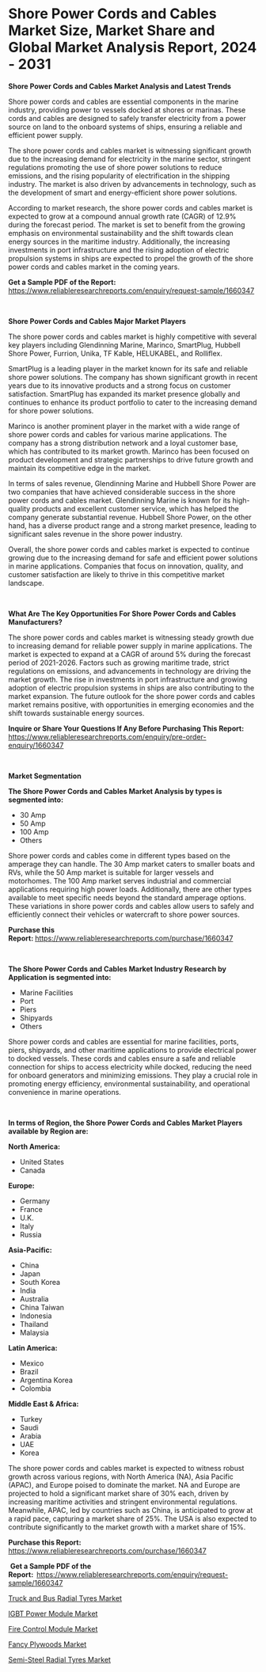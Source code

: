 <p><h1>Shore Power Cords and Cables Market Size, Market Share and Global Market Analysis Report, 2024 - 2031</h1></p><p><strong>Shore Power Cords and Cables Market Analysis and Latest Trends</strong></p>
<p><p>Shore power cords and cables are essential components in the marine industry, providing power to vessels docked at shores or marinas. These cords and cables are designed to safely transfer electricity from a power source on land to the onboard systems of ships, ensuring a reliable and efficient power supply.</p><p>The shore power cords and cables market is witnessing significant growth due to the increasing demand for electricity in the marine sector, stringent regulations promoting the use of shore power solutions to reduce emissions, and the rising popularity of electrification in the shipping industry. The market is also driven by advancements in technology, such as the development of smart and energy-efficient shore power solutions.</p><p>According to market research, the shore power cords and cables market is expected to grow at a compound annual growth rate (CAGR) of 12.9% during the forecast period. The market is set to benefit from the growing emphasis on environmental sustainability and the shift towards clean energy sources in the maritime industry. Additionally, the increasing investments in port infrastructure and the rising adoption of electric propulsion systems in ships are expected to propel the growth of the shore power cords and cables market in the coming years.</p></p>
<p><strong>Get a Sample PDF of the Report:&nbsp;</strong> <a href="https://www.reliableresearchreports.com/enquiry/request-sample/1660347">https://www.reliableresearchreports.com/enquiry/request-sample/1660347</a></p>
<p>&nbsp;</p>
<p><strong>Shore Power Cords and Cables Major Market Players</strong></p>
<p><p>The shore power cords and cables market is highly competitive with several key players including Glendinning Marine, Marinco, SmartPlug, Hubbell Shore Power, Furrion, Unika, TF Kable, HELUKABEL, and Rolliflex. </p><p>SmartPlug is a leading player in the market known for its safe and reliable shore power solutions. The company has shown significant growth in recent years due to its innovative products and a strong focus on customer satisfaction. SmartPlug has expanded its market presence globally and continues to enhance its product portfolio to cater to the increasing demand for shore power solutions.</p><p>Marinco is another prominent player in the market with a wide range of shore power cords and cables for various marine applications. The company has a strong distribution network and a loyal customer base, which has contributed to its market growth. Marinco has been focused on product development and strategic partnerships to drive future growth and maintain its competitive edge in the market.</p><p>In terms of sales revenue, Glendinning Marine and Hubbell Shore Power are two companies that have achieved considerable success in the shore power cords and cables market. Glendinning Marine is known for its high-quality products and excellent customer service, which has helped the company generate substantial revenue. Hubbell Shore Power, on the other hand, has a diverse product range and a strong market presence, leading to significant sales revenue in the shore power industry.</p><p>Overall, the shore power cords and cables market is expected to continue growing due to the increasing demand for safe and efficient power solutions in marine applications. Companies that focus on innovation, quality, and customer satisfaction are likely to thrive in this competitive market landscape.</p></p>
<p>&nbsp;</p>
<p><strong>What Are The Key Opportunities For Shore Power Cords and Cables Manufacturers?</strong></p>
<p><p>The shore power cords and cables market is witnessing steady growth due to increasing demand for reliable power supply in marine applications. The market is expected to expand at a CAGR of around 5% during the forecast period of 2021-2026. Factors such as growing maritime trade, strict regulations on emissions, and advancements in technology are driving the market growth. The rise in investments in port infrastructure and growing adoption of electric propulsion systems in ships are also contributing to the market expansion. The future outlook for the shore power cords and cables market remains positive, with opportunities in emerging economies and the shift towards sustainable energy sources.</p></p>
<p><strong>Inquire or Share Your Questions If Any Before Purchasing This Report:</strong> <a href="https://www.reliableresearchreports.com/enquiry/pre-order-enquiry/1660347">https://www.reliableresearchreports.com/enquiry/pre-order-enquiry/1660347</a></p>
<p>&nbsp;</p>
<p><strong>Market Segmentation</strong></p>
<p><strong>The Shore Power Cords and Cables Market Analysis by types is segmented into:</strong></p>
<p><ul><li>30 Amp</li><li>50 Amp</li><li>100 Amp</li><li>Others</li></ul></p>
<p><p>Shore power cords and cables come in different types based on the amperage they can handle. The 30 Amp market caters to smaller boats and RVs, while the 50 Amp market is suitable for larger vessels and motorhomes. The 100 Amp market serves industrial and commercial applications requiring high power loads. Additionally, there are other types available to meet specific needs beyond the standard amperage options. These variations in shore power cords and cables allow users to safely and efficiently connect their vehicles or watercraft to shore power sources.</p></p>
<p><strong>Purchase this Report:&nbsp;</strong><a href="https://www.reliableresearchreports.com/purchase/1660347">https://www.reliableresearchreports.com/purchase/1660347</a></p>
<p>&nbsp;</p>
<p><strong>The Shore Power Cords and Cables Market Industry Research by Application is segmented into:</strong></p>
<p><ul><li>Marine Facilities</li><li>Port</li><li>Piers</li><li>Shipyards</li><li>Others</li></ul></p>
<p><p>Shore power cords and cables are essential for marine facilities, ports, piers, shipyards, and other maritime applications to provide electrical power to docked vessels. These cords and cables ensure a safe and reliable connection for ships to access electricity while docked, reducing the need for onboard generators and minimizing emissions. They play a crucial role in promoting energy efficiency, environmental sustainability, and operational convenience in marine operations.</p></p>
<p>&nbsp;</p>
<p><strong>In terms of Region, the Shore Power Cords and Cables Market Players available by Region are:</strong></p>
<p>
    <p> <strong> North America: </strong>
        <ul>
            <li>United States</li>
            <li>Canada</li>
        </ul>
        </p> 
    <p> <strong> Europe: </strong>
        <ul>
            <li>Germany</li>
            <li>France</li>
            <li>U.K.</li>
            <li>Italy</li>
            <li>Russia</li>
        </ul>
        </p> 
    <p> <strong> Asia-Pacific: </strong>
        <ul>
            <li>China</li>
            <li>Japan</li>
            <li>South Korea</li>
            <li>India</li>
            <li>Australia</li>
            <li>China Taiwan</li>
            <li>Indonesia</li>
            <li>Thailand</li>
            <li>Malaysia</li>
        </ul>
        </p> 
    <p> <strong> Latin America: </strong>
        <ul>
            <li>Mexico</li>
            <li>Brazil</li>
            <li>Argentina Korea</li>
            <li>Colombia</li>
        </ul>
        </p> 
    <p> <strong> Middle East & Africa: </strong>
        <ul>
            <li>Turkey</li>
            <li>Saudi</li>
            <li>Arabia</li>
            <li>UAE</li>
            <li>Korea</li>
        </ul>
    </p>
    </p>
<p><p>The shore power cords and cables market is expected to witness robust growth across various regions, with North America (NA), Asia Pacific (APAC), and Europe poised to dominate the market. NA and Europe are projected to hold a significant market share of 30% each, driven by increasing maritime activities and stringent environmental regulations. Meanwhile, APAC, led by countries such as China, is anticipated to grow at a rapid pace, capturing a market share of 25%. The USA is also expected to contribute significantly to the market growth with a market share of 15%.</p></p>
<p><strong>Purchase this Report: </strong><a href="https://www.reliableresearchreports.com/purchase/1660347">https://www.reliableresearchreports.com/purchase/1660347</a></p>
<p>&nbsp;<strong>Get a Sample PDF of the Report:&nbsp;&nbsp;</strong><a href="https://www.reliableresearchreports.com/enquiry/request-sample/1660347">https://www.reliableresearchreports.com/enquiry/request-sample/1660347</a></p>
<p><strong></strong></p>
<p><p><a href="https://thundering-castanet-c65.notion.site/Truck-and-Bus-Radial-Tyres-Market-Centers-on-Aspects-such-as-Market-Growth-Market-Share-Market-Opp-14f39d30a92a4789b9a9ae22c1e66f7f">Truck and Bus Radial Tyres Market</a></p><p><a href="https://view.publitas.com/reportprime-1/igbt-power-module-market-size-growth-outlook-from-2024-to-2031-projecting-at-markets-trends-analysis-by-application-regional-outlook-and-revenue/">IGBT Power Module Market</a></p><p><a href="https://view.publitas.com/reportprime-1/fire-control-module-market-size-reflecting-a-forecast-till-2031-market-by-type-by-application-and-by-geography/">Fire Control Module Market</a></p><p><a href="https://bubble-tree-ea4.notion.site/Fancy-Plywoods-Market-with-the-goal-of-estimating-the-market-size-and-future-growth-potential-of-var-dee21ff0bb9140d4a0093421fff92dfb">Fancy Plywoods Market</a></p><p><a href="https://bubble-tree-ea4.notion.site/Semi-Steel-Radial-Tyres-Market-Research-Report-Unlocks-Analysis-on-the-Market-Financial-Status-Mark-dc9abde53e2049448bbb842f38e2a7eb">Semi-Steel Radial Tyres Market</a></p></p>